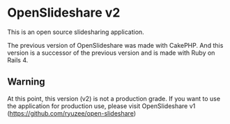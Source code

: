 # OpenSlideshare v2

This is an open source slidesharing application.

The previous version of OpenSlideshare was made with CakePHP. And this version is a successor of the previous version and is made with Ruby on Rails 4.

## Warning

At this point, this version (v2) is not a production grade. If you want to use the application for production use, please visit OpenSlideshare v1 (https://github.com/ryuzee/open-slideshare)
